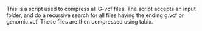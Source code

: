 This is a script used to compress all G-vcf files.
The script accepts an input folder, and do a recursive search for all files having the ending g.vcf or genomic.vcf.
These files are then compressed using tabix.
